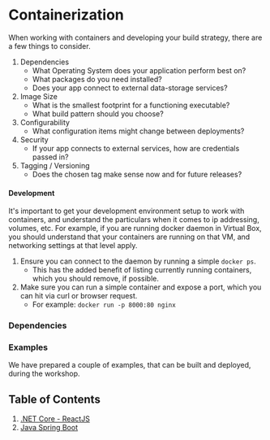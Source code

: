# Containerization

When working with containers and developing your build strategy, there are a few things to consider. 

1. Dependencies
    - What Operating System does your application perform best on?
    - What packages do you need installed?
    - Does your app connect to external data-storage services?
2. Image Size
    - What is the smallest footprint for a functioning executable?
    - What build pattern should you choose?
3. Configurability
    - What configuration items might change between deployments?
4. Security
    - If your app connects to external services, how are credentials passed in?
5. Tagging / Versioning
    - Does the chosen tag make sense now and for future releases?

#### Development

It's important to get your development environment setup to work with containers, and understand the particulars when it comes to ip addressing, volumes, etc. For example, if you are running docker daemon in Virtual Box, you should understand that your containers are running on that VM, and networking settings at that level apply.

1. Ensure you can connect to the daemon by running a simple `docker ps`.
   - This has the added benefit of listing currently running containers, which you should remove, if possible.
2. Make sure you can run a simple container and expose a port, which you can hit via curl or browser request.
   - For example: `docker run -p 8000:80 nginx`


### Dependencies




### Examples

We have prepared a couple of examples, that can be built and deployed, during the workshop.

## Table of Contents
1. [.NET Core - ReactJS](01_netcore_react.md)
1. [Java Spring Boot](02_java_spring.md)